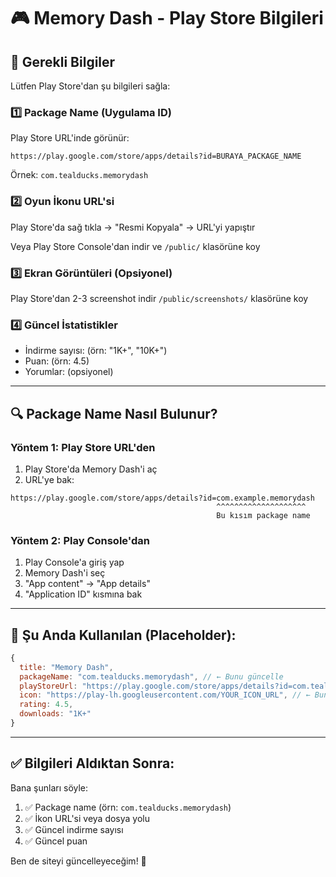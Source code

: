 # 🎮 Memory Dash - Play Store Bilgileri

## 📱 Gerekli Bilgiler

Lütfen Play Store'dan şu bilgileri sağla:

### 1️⃣ **Package Name (Uygulama ID)**
Play Store URL'inde görünür:
```
https://play.google.com/store/apps/details?id=BURAYA_PACKAGE_NAME
```

Örnek: `com.tealducks.memorydash`

### 2️⃣ **Oyun İkonu URL'si**
Play Store'da sağ tıkla → "Resmi Kopyala" → URL'yi yapıştır

Veya Play Store Console'dan indir ve `/public/` klasörüne koy

### 3️⃣ **Ekran Görüntüleri** (Opsiyonel)
Play Store'dan 2-3 screenshot indir
`/public/screenshots/` klasörüne koy

### 4️⃣ **Güncel İstatistikler**
- İndirme sayısı: (örn: "1K+", "10K+")
- Puan: (örn: 4.5)
- Yorumlar: (opsiyonel)

---

## 🔍 Package Name Nasıl Bulunur?

### Yöntem 1: Play Store URL'den
1. Play Store'da Memory Dash'i aç
2. URL'ye bak:
```
https://play.google.com/store/apps/details?id=com.example.memorydash
                                              ^^^^^^^^^^^^^^^^^^^^
                                              Bu kısım package name
```

### Yöntem 2: Play Console'dan
1. Play Console'a giriş yap
2. Memory Dash'i seç
3. "App content" → "App details"
4. "Application ID" kısmına bak

---

## 📝 Şu Anda Kullanılan (Placeholder):

```javascript
{
  title: "Memory Dash",
  packageName: "com.tealducks.memorydash", // ← Bunu güncelle
  playStoreUrl: "https://play.google.com/store/apps/details?id=com.tealducks.memorydash",
  icon: "https://play-lh.googleusercontent.com/YOUR_ICON_URL", // ← Bunu güncelle
  rating: 4.5,
  downloads: "1K+"
}
```

---

## ✅ Bilgileri Aldıktan Sonra:

Bana şunları söyle:
1. ✅ Package name (örn: `com.tealducks.memorydash`)
2. ✅ İkon URL'si veya dosya yolu
3. ✅ Güncel indirme sayısı
4. ✅ Güncel puan

Ben de siteyi güncelleyeceğim! 🚀
